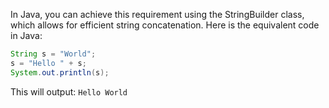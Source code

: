 In Java, you can achieve this requirement using the StringBuilder class, which allows for efficient string concatenation. Here is the equivalent code in Java:

```java
String s = "World";
s = "Hello " + s;
System.out.println(s);
```

This will output: `Hello World`
